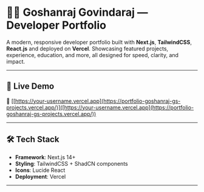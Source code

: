 # 🧑‍💻 Goshanraj Govindaraj — Developer Portfolio

A modern, responsive developer portfolio built with **Next.js**, **TailwindCSS**, **React.js** and deployed on **Vercel**. Showcasing featured projects, experience, education, and more, all designed for speed, clarity, and impact.

---

## 🚀 Live Demo

🔗 [[https://your-username.vercel.app](https://portfolio-goshanraj-gs-projects.vercel.app/)]([https://your-username.vercel.app](https://portfolio-goshanraj-gs-projects.vercel.app/))

---


## 🛠 Tech Stack

- **Framework**: Next.js 14+
- **Styling**: TailwindCSS + ShadCN components
- **Icons**: Lucide React
- **Deployment**: Vercel

---
